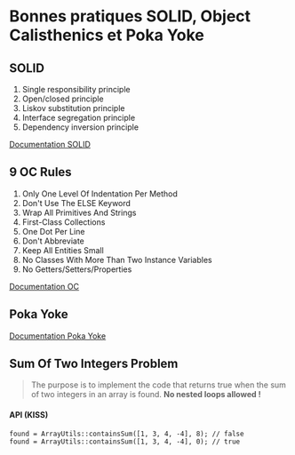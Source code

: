 # Bonnes pratiques SOLID, Object Calisthenics et Poka Yoke

## SOLID

1. Single responsibility principle
2. Open/closed principle
3. Liskov substitution principle
4. Interface segregation principle
5. Dependency inversion principle

[Documentation SOLID](https://gitlab.insee.fr/craftsmanship/documentation/-/wikis/concepts/SOLID)

## 9 OC Rules

1. Only One Level Of Indentation Per Method
2. Don't Use The ELSE Keyword
3. Wrap All Primitives And Strings
4. First-Class Collections
5. One Dot Per Line
6. Don't Abbreviate
7. Keep All Entities Small
8. No Classes With More Than Two Instance Variables
9. No Getters/Setters/Properties

[Documentation OC](https://gitlab.insee.fr/craftsmanship/documentation/-/wikis/concepts/Objects-Calisthenics)

## Poka Yoke

[Documentation Poka Yoke](https://gitlab.insee.fr/craftsmanship/documentation/-/wikis/concepts/POKA-YOKE)

## Sum Of Two Integers Problem

> The purpose is to implement the code that returns true when the sum of two integers in an array is found.
> **No nested loops allowed !**

#### API (KISS)

    found = ArrayUtils::containsSum([1, 3, 4, -4], 8); // false
    found = ArrayUtils::containsSum([1, 3, 4, -4], 0); // true
